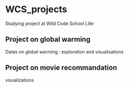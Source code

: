 # WCS_projects
Studying project at Wild Code School Lille

## Project on global warming
Datas on global warming : exploration and visualisations

## Project on movie recommandation
visualizations
